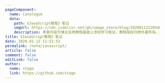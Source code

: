 ```yaml
---
pageComponent:
  name: Catalogue
  data:
    path: 《JavaScript教程》笔记
    imgUrl: https://cdn.jsdelivr.net/gh/image_store/blog/20200112120340.png
    description: 本章内容为博主在原教程基础上添加学习笔记，教程版权归原作者所有。来源：<a href='https://wangdoc.com/javascript/' target='_blank'>JavaScript教程</a>
title: 《JavaScript教程》笔记
date: 2020-01-12 11:51:53
permalink: /note/javascript/
article: false
comment: false
editLink: false
author:
  name: stago
  link: https://github.com/stago
---
```

